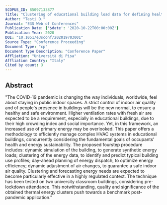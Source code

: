 ```yaml
---
SCOPUS_ID: 85097133877
Title: "Clustering of educational building load data for defining healthy and energy-efficient management solutions of integrated HVAC systems"
Author: "Testi D."
Journal: "E3S Web of Conferences"
Publication Date: {'$date': '2020-10-22T00:00:00Z'}
Publication Year: 2020
DOI: "10.1051/e3sconf/202019703001"
Source Type: "Conference Proceeding"
Document Type: "cp"
Document Type Description: "Conference Paper"
Affliation: "Università di Pisa"
Affliation Country: "Italy"
Cited by count: 3
---
```


## Abstract
"The COVID-19 pandemic is changing the way individuals, worldwide, feel about staying in public indoor spaces. A strict control of indoor air quality and of people's presence in buildings will be the new normal, to ensure a healthy and safe environment. Higher ventilation rates with fresh air are expected to be a requirement, especially in educational buildings, due to their high crowding index and social importance. Yet, in this framework, an increased use of primary energy may be overlooked. This paper offers a methodology to efficiently manage complex HVAC systems in educational buildings, concurrently considering the fundamental goals of occupants' health and energy sustainability. The proposed fourstep procedure includes: dynamic simulation of the building, to generate synthetic energy loads; clustering of the energy data, to identify and predict typical building use profiles; day-ahead planning of energy dispatch, to optimize energy efficiency; dynamic adjustment of air changes, to guarantee a safe indoor air quality. Clustering and forecasting energy needs are expected to become particularly effective in a highly regulated context. The technique has been tested on two university classroom buildings, considering pre-lockdown attendance. This notwithstanding, quality and significance of the obtained thermal energy clusters push towards a benchmark post-pandemic application."
